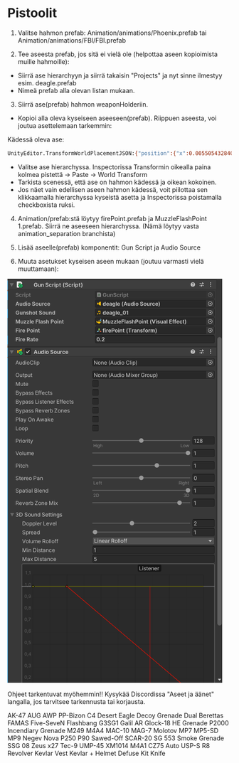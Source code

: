 # Pistoolit

1. Valitse hahmon prefab: Animation/animations/Phoenix.prefab tai Animation/animations/FBI/FBI.prefab

2. Tee aseesta prefab, jos sitä ei vielä ole (helpottaa aseen kopioimista muille hahmoille):
  * Siirrä ase hierarchyyn ja siirrä takaisin "Projects" ja nyt sinne ilmestyy esim. deagle.prefab
  * Nimeä prefab alla olevan listan mukaan.


3. Siirrä ase(prefab) hahmon weaponHolderiin.

  * Kopioi alla oleva kyseiseen aseeseen(prefab). Riippuen aseesta, voi joutua asettelemaan tarkemmin:


Kädessä oleva ase:
```bash
UnityEditor.TransformWorldPlacementJSON:{"position":{"x":0.005505432840436697,"y":0.010460630059242249,"z":-0.00005298554606270045},"rotation":{"x":-0.5549819469451904,"y":-0.0638723075389862,"z":-0.3035511374473572,"w":-0.7718632221221924},"scale":{"x":0.009999999776482582,"y":0.009999999776482582,"z":0.009999999776482582}}
```
* Valitse ase hierarchyssa. Inspectorissa Transformin oikealla paina kolmea pistettä -> Paste -> World Transform
* Tarkista scenessä, että ase on hahmon kädessä ja oikean kokoinen.
* Jos näet vain edellisen aseen hahmon kädessä, voit piilottaa sen klikkaamalla hierarchyssa kyseistä asetta ja Inspectorissa poistamalla checkboxista ruksi.

4. Animation/prefab:stä löytyy firePoint.prefab ja MuzzleFlashPoint 1.prefab. Siirrä ne aseeseen hierarchyssa. (Nämä löytyy vasta animation_separation branchista)

5. Lisää aseelle(prefab) komponentit: Gun Script ja Audio Source

6. Muuta asetukset kyseisen aseen mukaan (joutuu varmasti vielä muuttamaan):

![Settings](./kuvat/settings.png)

Ohjeet tarkentuvat myöhemmin!!
Kysykää Discordissa "Aseet ja äänet" langalla, jos tarvitsee tarkennusta tai korjausta.

AK-47
AUG
AWP
PP-Bizon
C4
Desert Eagle
Decoy Grenade
Dual Berettas
FAMAS
Five-SeveN
Flashbang
G3SG1
Galil AR
Glock-18
HE Grenade
P2000
Incendiary Grenade
M249
M4A4
MAC-10
MAG-7
Molotov
MP7
MP5-SD
MP9
Negev
Nova
P250
P90
Sawed-Off
SCAR-20
SG 553
Smoke Grenade
SSG 08
Zeus x27
Tec-9
UMP-45
XM1014
M4A1
CZ75 Auto
USP-S
R8 Revolver
Kevlar Vest
Kevlar + Helmet
Defuse Kit
Knife
